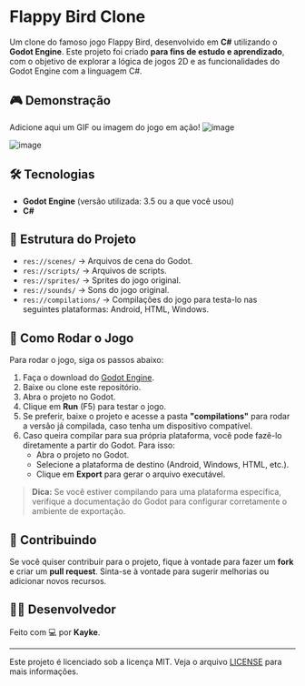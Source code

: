# Flappy Bird Clone  

Um clone do famoso jogo Flappy Bird, desenvolvido em **C#** utilizando o **Godot Engine**. Este projeto foi criado **para fins de estudo e aprendizado**, com o objetivo de explorar a lógica de jogos 2D e as funcionalidades do Godot Engine com a linguagem C#.  

## 🎮 Demonstração  
Adicione aqui um GIF ou imagem do jogo em ação!
![image](https://github.com/user-attachments/assets/261060ab-6cad-4fd4-a609-2afcba4996bf)


![image](https://github.com/user-attachments/assets/9506eb8e-6908-492d-9679-84add6da11da)



## 🛠️ Tecnologias  
- **Godot Engine** (versão utilizada: 3.5 ou a que você usou)  
- **C#**
  

## 📂 Estrutura do Projeto  
- `res://scenes/` -> Arquivos de cena do Godot. 
- `res://scripts/` -> Arquivos de scripts.
- `res://sprites/` -> Sprites do jogo original.
- `res://sounds/` -> Sons do jogo original.
- `res://compilations/` -> Compilações do jogo para testa-lo nas seguintes plataformas: Android, HTML, Windows. 

## 🚀 Como Rodar o Jogo  
Para rodar o jogo, siga os passos abaixo:

1. Faça o download do [Godot Engine](https://godotengine.org/download).
2. Baixe ou clone este repositório.
3. Abra o projeto no Godot.
4. Clique em **Run** (F5) para testar o jogo.
5. Se preferir, baixe o projeto e acesse a pasta **"compilations"** para rodar a versão já compilada, caso tenha um dispositivo compatível.
6. Caso queira compilar para sua própria plataforma, você pode fazê-lo diretamente a partir do Godot. Para isso:
   - Abra o projeto no Godot.
   - Selecione a plataforma de destino (Android, Windows, HTML, etc.).
   - Clique em **Export** para gerar o arquivo executável.

> **Dica:** Se você estiver compilando para uma plataforma específica, verifique a documentação do Godot para configurar corretamente o ambiente de exportação.

## 📌 Contribuindo  
Se você quiser contribuir para o projeto, fique à vontade para fazer um **fork** e criar um **pull request**. Sinta-se à vontade para sugerir melhorias ou adicionar novos recursos.

## 👨‍💻 Desenvolvedor  
Feito com 💻 por **Kayke**.  

---

Este projeto é licenciado sob a licença MIT. Veja o arquivo [LICENSE](LICENSE) para mais informações.
